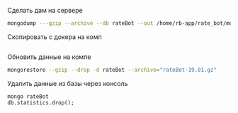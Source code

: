 Сделать дам на сервере
```bash
mongodump ---gzip --archive --db rateBot --out /home/rb-app/rate_bot/mongoDB/dump/
```

Скопировать с докера на комп
```bash

```

Обновить данные на компе
```bash
mongorestore --gzip --drop -d rateBot --archive="rateBot-19.01.gz"
```

Удалить данные из базы через консоль
```mongo
mongo rateBot
db.statistics.drop();
```